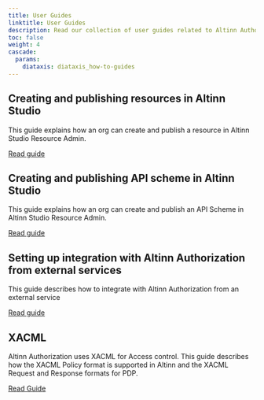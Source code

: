 ```yaml
---
title: User Guides
linktitle: User Guides
description: Read our collection of user guides related to Altinn Authorization.
toc: false
weight: 4
cascade:
  params:
    diataxis: diataxis_how-to-guides
---
```


## Creating and publishing resources in Altinn Studio

This guide explains how an org can create and publish a resource in Altinn Studio Resource Admin.

[Read guide](./resource-owner/create-resource-resource-admin/)

## Creating and publishing API scheme in Altinn Studio

This guide explains how an org can create and publish an API Scheme in Altinn Studio Resource Admin.

[Read guide](./end-user/create-apischeme-resource-admin/)

## Setting up integration with Altinn Authorization from external services

This guide describes how to integrate with Altinn Authorization from an external service

[Read guide](./resource-owner/integrating-link-service/)

## XACML

Altinn Authorization uses XACML for Access control. This guide describes how the XACML Policy format is supported in Altinn and the XACML Request and Response formats for PDP.

[Read Guide](/en/authorization/reference/xacml/)

